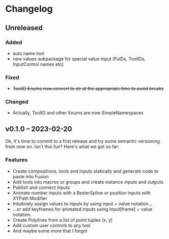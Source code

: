 # Changelog

## Unreleased

### Added

- auto name tool
- new values subpackage for special value input (FuIDs, ToolIDs, InputControl names etc)

### Fixed

- ~~ToolID Enums now convert to str at the appropriate time to avoid breaks~~

### Changed

- Actually, ToolID and other Enums are now SimpleNamespaces

## v0.1.0 – 2023-02-20

Ok, it's time to commit to a first release and try some semantic versioning from now on. Isn't this fun?
Here's what we got so far:

### Features

- Create compositions, tools and inputs statically and generate code to paste into Fusion
- Add tools into macros or groups and create instance inputs and outputs
- Publish and connect inputs
- Animate number inputs with a BezierSpline or position inputs with XYPath Modifier
- Intuitively assign values to inputs by using input = value notation...
- ...or add keyframes for animated inputs using input[frame] = value notation.
- Create Polylines from a list of point tuples (x, y)
- Add custom user controls to any tool
- And maybe some more that I forgot
